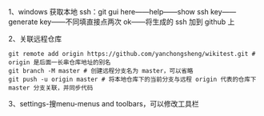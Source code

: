 1、windows 获取本地 ssh：git gui here——help——show ssh key——generate key——不同填直接点两次 ok——将生成的 ssh 加到 github 上

2、关联远程仓库

    git remote add origin https://github.com/yanchongsheng/wikitest.git # origin 是后面一长串仓库地址的别名
    git branch -M master # 创建远程分支名为 master，可以省略 
    git push -u origin master # 将本地仓库下的当前分支与远程 origin 代表的仓库下 master 分支关联，并同步代码
    
3、settings-搜menu-menus and toolbars，可以修改工具栏